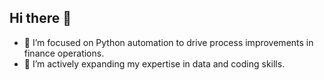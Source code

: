 ## Hi there 👋

- 🔭 I’m focused on Python automation to drive process improvements in finance operations.
- 🌱 I’m actively expanding my expertise in data and coding skills.
